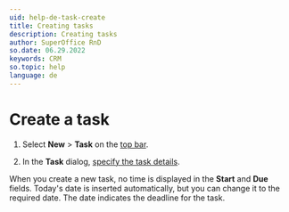 ```yaml
---
uid: help-de-task-create
title: Creating tasks
description: Creating tasks
author: SuperOffice RnD
so.date: 06.29.2022
keywords: CRM
so.topic: help
language: de
---
```


# Create a task

1. Select **New** > **Task** on the [top bar][2].

2. In the **Task** dialog, [specify the task details][1].

When you create a new task, no time is displayed in the **Start** and **Due** fields. Today's date is inserted automatically, but you can change it to the required date. The date indicates the deadline for the task.

<!-- Referenced links -->
[1]: screen/dialog-for-followups.md
[2]: ../../learn/getting-started/main-screen/buttons-in-menu-bar.md

<!-- Referenced images -->

